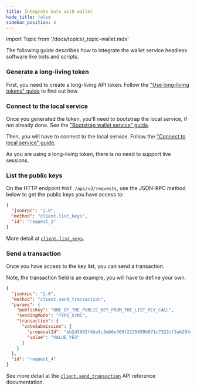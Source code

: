 ```yaml
---
title: Integrate bots with wallet
hide_title: false
sidebar_position: 4
---
```


import Topic from '/docs/topics/_topic-wallet.mdx'

<Topic />

The following guide describes how to integrate the wallet service headless software like bots and scripts.

### Generate a long-living token
First, you need to create a long-living API token. Follow the ["Use long-living tokens" guide](./use-long-living-tokens.md) to find out how.

### Connect to the local service
Once you generated the token, you'll need to bootstrap the local service, if not already done. See the ["Bootstrap wallet service" guide](./bootstrap-local-service.md).

Then, you will have to connect to the local service. Follow the ["Connect to local service" guide](./connect-to-local-service.md).

As you are using a long-living token, there is no need to support live sessions.

### List the public keys
On the HTTP endpoint `POST /api/v2/requests`, use the JSON-RPC method below to get the public keys you have access to:

```json
{
  "jsonrpc": "2.0",
  "method": "client.list_keys",
  "id": "request_1"
}
```

More detail at [`client.list_keys`](../reference/core/openrpc.md#clientlistkeys).

### Send a transaction
Once you have access to the key list, you can send a transaction.

Note, the transaction field is an example, you will have to define your own.

```json
{
  "jsonrpc": "2.0",
  "method": "client.send_transaction",
  "params": {
    "publicKey": "ONE_OF_THE_PUBLIC_KEY_FROM_THE_LIST_KEY_CALL",
    "sendingMode": "TYPE_SYNC",
    "transaction": {
      "voteSubmission": {
        "proposalId": "eb2d3902fdda9c3eb6e369f2235689b871c7322cf3ab284dde3e9dfc13863a17",
        "value": "VALUE_YES"
      }
    }
  },
  "id": "request_4"
}
```

See more detail at the [`client.send_transaction`](../reference/core/openrpc.md#clientsendtransaction) API reference documentation.
